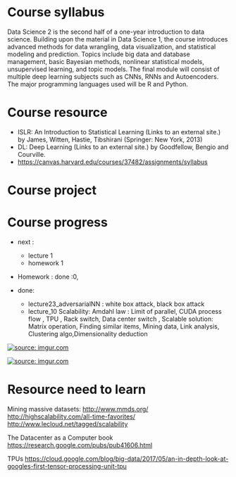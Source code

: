 # Course syllabus 
Data Science 2 is the second half of a one-year introduction to data science. Building upon the material in Data Science 1, the course introduces advanced methods for data wrangling, data visualization, and statistical modeling and prediction. Topics include big data and database management, basic Bayesian methods, nonlinear statistical models, unsupervised learning, and topic models. The final module will consist of multiple deep learning subjects such as CNNs, RNNs and Autoencoders. The major programming languages used will be R and Python.





# Course resource 
+ ISLR: An Introduction to Statistical Learning (Links to an external site.) by James, Witten, Hastie, Tibshirani (Springer:  New York, 2013)
+ DL: Deep Learning (Links to an external site.) by Goodfellow, Bengio and Courville.
+ https://canvas.harvard.edu/courses/37482/assignments/syllabus



# Course project 




# Course progress 
+ next : 
    + lecture 1 
    + homework 1 

+ Homework : done :0,


+ done: 
    + lecture23_adversarialNN : white box attack, black box attack 
    + lecture_10 Scalability: Amdahl law : Limit of parallel, CUDA process flow , TPU , Rack switch, Data center switch , Scalable solution: Matrix operation, Finding similar items, Mining data, Link analysis, Clustering algo,Dimensionality deduction



<a href="https://imgur.com/1nIb5rs"><img src="https://i.imgur.com/1nIb5rs.png" title="source: imgur.com" /></a>

<a href="https://imgur.com/fshCvEJ"><img src="https://i.imgur.com/fshCvEJ.png" title="source: imgur.com" /></a>


# Resource need to learn 
Mining massive datasets: http://www.mmds.org/
http://highscalability.com/all-time-favorites/
http://www.lecloud.net/tagged/scalability

The Datacenter as a Computer book https://research.google.com/pubs/pub41606.html

TPUs https://cloud.google.com/blog/big-data/2017/05/an-in-depth-look-at-googles-first-tensor-processing-unit-tpu





